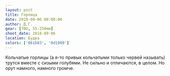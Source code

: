 ```yaml
---
layout: post
title: Горлица
date: 2018-09-06 00:00:00
author: Д.Г.
gear: [70D, 55-250mm]
shoot_date: 2018-09-06
location: Будва
colors: ['061b03', '0d1909']
---
```

Кольчатые горлицы (а я-то привык кольчатыми только червей называть) трутся вместе с сизыми голубями. Не сильно и отличаются, в целом. Но орут намного, намного громче.